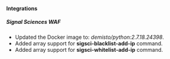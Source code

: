 
#### Integrations
##### Signal Sciences WAF
- Updated the Docker image to: *demisto/python:2.7.18.24398*.
- Added array support for **sigsci-blacklist-add-ip** command.
- Added array support for **sigsci-whitelist-add-ip** command.
